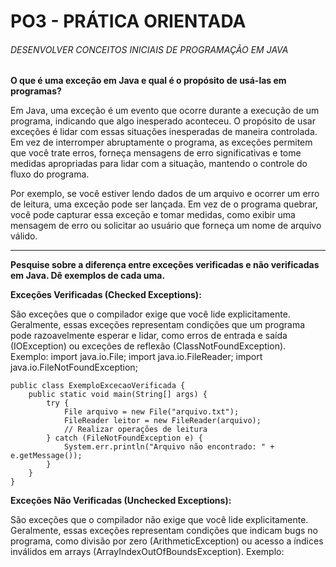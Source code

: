 # PO3 - PRÁTICA ORIENTADA 
###### DESENVOLVER CONCEITOS INICIAIS DE PROGRAMAÇÃO EM JAVA
**O que é uma exceção em Java e qual é o propósito de usá-las em programas?**

Em Java, uma exceção é um evento que ocorre durante a execução de um programa, indicando que algo inesperado aconteceu. O propósito de usar exceções é lidar com essas situações inesperadas de maneira controlada. Em vez de interromper abruptamente o programa, as exceções permitem que você trate erros, forneça mensagens de erro significativas e tome medidas apropriadas para lidar com a situação, mantendo o controle do fluxo do programa.

Por exemplo, se você estiver lendo dados de um arquivo e ocorrer um erro de leitura, uma exceção pode ser lançada. Em vez de o programa quebrar, você pode capturar essa exceção e tomar medidas, como exibir uma mensagem de erro ou solicitar ao usuário que forneça um nome de arquivo válido.<hr>

**Pesquise sobre a diferença entre exceções verificadas e não verificadas em Java. Dê exemplos de cada uma.** 

**Exceções Verificadas (Checked Exceptions):**

São exceções que o compilador exige que você lide explicitamente.
Geralmente, essas exceções representam condições que um programa pode razoavelmente esperar e lidar, como erros de entrada e saída (IOException) ou exceções de reflexão (ClassNotFoundException).
Exemplo:
    import java.io.File;
    import java.io.FileReader;
    import java.io.FileNotFoundException;
    
    public class ExemploExcecaoVerificada {
        public static void main(String[] args) {
            try {
                File arquivo = new File("arquivo.txt");
                FileReader leitor = new FileReader(arquivo);
                // Realizar operações de leitura
            } catch (FileNotFoundException e) {
                System.err.println("Arquivo não encontrado: " + e.getMessage());
            }
        }
    }
    

**Exceções Não Verificadas (Unchecked Exceptions):**

São exceções que o compilador não exige que você lide explicitamente.
Geralmente, essas exceções representam condições que indicam bugs no programa, como divisão por zero (ArithmeticException) ou acesso a índices inválidos em arrays (ArrayIndexOutOfBoundsException).
Exemplo:

